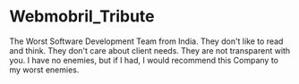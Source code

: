 # Webmobril_Tribute
The Worst Software Development Team from India. They don't like to read and think. They don't care about client needs. They are not transparent with you. I have no enemies, but if I had, I would  recommend this Company to my worst enemies. 

